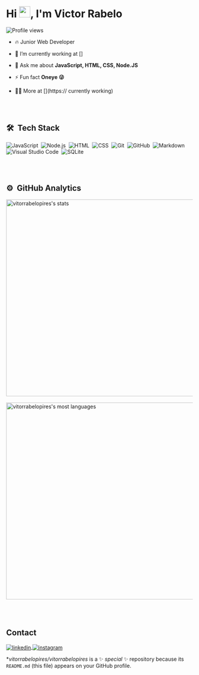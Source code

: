 
<h1 align="left">Hi <img src="https://raw.githubusercontent.com/kaueMarques/kaueMarques/master/hi.gif" height="30px">, I'm Victor Rabelo</h1>
<p align="left"> <img src="https://komarev.com/ghpvc/?username=vitorrabelopires&color=blue" alt="Profile views" /> </p>

- 🔥 Junior Web Developer

- 🔭 I’m currently working at []

- 💬 Ask me about **JavaScript, HTML, CSS, Node.JS**

- ⚡ Fun fact **Oneye 😜**

- 👨‍💻 More at [](https:// currently working)


<br><br>

## 🛠 &nbsp;Tech Stack

![JavaScript](https://img.shields.io/badge/-JavaScript-05122A?style=flat&logo=javascript)&nbsp;
![Node.js](https://img.shields.io/badge/-Node.js-05122A?style=flat&logo=node.js)&nbsp;
![HTML](https://img.shields.io/badge/-HTML-05122A?style=flat&logo=HTML5)&nbsp;
![CSS](https://img.shields.io/badge/-CSS-05122A?style=flat&logo=CSS3&logoColor=1572B6)&nbsp;
![Git](https://img.shields.io/badge/-Git-05122A?style=flat&logo=git)&nbsp;
![GitHub](https://img.shields.io/badge/-GitHub-05122A?style=flat&logo=github)&nbsp;
![Markdown](https://img.shields.io/badge/-Markdown-05122A?style=flat&logo=markdown)&nbsp;
![Visual Studio Code](https://img.shields.io/badge/-Visual%20Studio%20Code-05122A?style=flat&logo=visual-studio-code&logoColor=007ACC)&nbsp;
![SQLite](https://img.shields.io/badge/-SQLite-05122A?style=flat&logo=sqlite)&nbsp;

<br><br>

## ⚙️ &nbsp;GitHub Analytics

<p align="left">
<img width="530em" src="https://github-readme-stats.vercel.app/api?username=vitorrabelopires&show_icons=true&theme=vision-friendly-dark" alt="vitorrabelopires's stats"/> <br><br> <img width="530em" src="https://github-readme-stats.vercel.app/api/top-langs/?username=vitorrabelopires&layout=compact&theme=vision-friendly-dark" alt="vitorrabelopires's most languages"/>


</p>

<br><br>

## Contact

<p align="left" style="background:transparent">
<a href="https://linkedin.com/in/vitorrabelopires" target="_blank">
  <img align="center" src="https://img.shields.io/badge/-vitorrabelopires-05122A?style=flat&logo=linkedin" alt="linkedin"/>
</a>
<a href="https://instagram.com/victor.rbp" target="_blank">
 <img align="center" src="https://img.shields.io/badge/-victor.rbp-05122A?style=flat&logo=instagram" alt="instagram"/>
</a>
</p>



**vitorrabelopires/vitorrabelopires* is a ✨ _special_ ✨ repository because its `README.md` (this file) appears on your GitHub profile.


